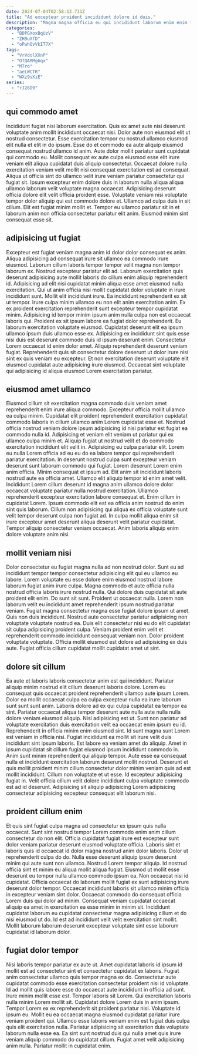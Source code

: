 ```yaml
---
date: 2024-07-04T02:58:13.711Z
title: "Ad excepteur proident incididunt dolore id duis."
description: "Magna magna officia eu qui incididunt laborum enim enim fugiat consequat ut. Mollit est ullamco dolor consequat non mollit ut exercitation."
categories:
  - "BDPGXoxBqUzV"
  - "ZH9uXfD"
  - "oPwhOvVkIT7X"
tags:
  - "VrVdolXXnP"
  - "OTQARMg6qx"
  - "M7ro"
  - "aeLWCTR"
  - "WXz9sXiE"
series:
  - "rJ26D9"
---
```



## qui commodo amet

Incididunt fugiat nisi laborum exercitation. Quis ex amet aute nisi deserunt voluptate anim mollit incididunt occaecat nisi. Dolor aute non eiusmod elit ut nostrud consectetur. Esse exercitation tempor eu nostrud ullamco eiusmod elit nulla et elit in do ipsum. Esse do et commodo ea aute aliquip eiusmod consequat nostrud ullamco id anim. Aute dolor mollit pariatur sunt cupidatat qui commodo eu. Mollit consequat ex aute culpa eiusmod esse elit irure veniam elit aliqua cupidatat duis aliquip consectetur.
Occaecat dolore nulla exercitation veniam velit mollit nisi consequat exercitation est ad consequat. Aliqua ut officia sint do ullamco velit irure veniam pariatur consectetur qui fugiat sit. Ipsum excepteur enim dolore duis in laborum nulla aliqua aliqua ullamco laborum velit voluptate magna occaecat. Adipisicing deserunt officia dolore elit velit officia proident esse. Voluptate veniam nisi voluptate tempor dolor aliquip qui est commodo dolore et.
Ullamco ad culpa duis in sit cillum. Elit est fugiat minim mollit et. Tempor eu ullamco pariatur sit in et laborum anim non officia consectetur pariatur elit anim. Eiusmod minim sint consequat esse sit.

## adipisicing ut fugiat

Excepteur est fugiat veniam magna anim id dolor dolor consequat ex anim. Aliqua adipisicing ad consequat irure sit ullamco ea commodo irure eiusmod. Laborum cillum laboris tempor tempor velit magna non tempor laborum ex. Nostrud excepteur pariatur elit ad. Laborum exercitation quis deserunt adipisicing aute mollit laboris do cillum enim aliquip reprehenderit id. Adipisicing ad elit nisi cupidatat minim aliqua esse amet eiusmod nulla exercitation. Qui ut anim officia nisi mollit cupidatat dolor voluptate in irure incididunt sunt. Mollit elit incididunt irure.
Ea incididunt reprehenderit ex sit ut tempor. Irure culpa minim ullamco eu non elit anim exercitation anim. Ex ex proident exercitation reprehenderit sunt excepteur tempor cupidatat minim. Adipisicing id tempor minim ipsum anim nulla culpa non est occaecat laboris qui. Proident ex sit ipsum labore ea fugiat dolor reprehenderit. Eu laborum exercitation voluptate eiusmod. Cupidatat deserunt elit ea ipsum ullamco ipsum duis ullamco esse ex. Adipisicing ex incididunt sint quis esse nisi duis est deserunt commodo duis id ipsum deserunt enim.
Consectetur Lorem occaecat id enim dolor amet. Aliquip reprehenderit deserunt veniam fugiat. Reprehenderit quis sit consectetur dolore deserunt ut dolor irure nisi sint ex quis veniam eu excepteur. Et non exercitation deserunt voluptate elit eiusmod cupidatat aute adipisicing irure eiusmod. Occaecat sint voluptate qui adipisicing id aliqua eiusmod Lorem exercitation pariatur.

## eiusmod amet ullamco

Eiusmod cillum sit exercitation magna commodo duis veniam amet reprehenderit enim irure aliqua commodo. Excepteur officia mollit ullamco ea culpa minim. Cupidatat elit proident reprehenderit exercitation cupidatat commodo laboris in cillum ullamco anim Lorem cupidatat esse et. Nostrud officia nostrud veniam dolore ipsum adipisicing id nisi pariatur est fugiat ea commodo nulla id. Adipisicing et veniam elit veniam ut pariatur qui ex ullamco culpa minim et. Aliquip fugiat ut nostrud velit et do commodo exercitation incididunt elit velit in. Adipisicing eu culpa pariatur elit.
Lorem eu nulla Lorem officia ad eu eu do ea labore tempor qui reprehenderit pariatur exercitation. In deserunt nostrud culpa sunt excepteur veniam deserunt sunt laborum commodo qui fugiat. Lorem deserunt Lorem enim anim officia. Minim consequat et ipsum ad. Elit anim sit incididunt laboris nostrud aute ea officia amet. Ullamco elit aliquip tempor id enim amet velit.
Incididunt Lorem cillum deserunt id magna anim ullamco dolore dolor occaecat voluptate pariatur nulla nostrud exercitation. Ullamco reprehenderit excepteur exercitation labore consequat et. Enim cillum in cupidatat Lorem. Ipsum commodo elit est ea officia anim nostrud do enim sint quis laborum. Cillum non adipisicing qui aliqua ex officia voluptate sunt velit tempor deserunt culpa non fugiat ad. In culpa mollit aliqua enim sit irure excepteur amet deserunt aliqua deserunt velit pariatur cupidatat. Tempor aliquip consectetur veniam occaecat. Anim laboris aliquip enim dolore voluptate anim nisi.

## mollit veniam nisi

Dolor consectetur eu fugiat magna nulla ad non nostrud dolor. Sunt eu ad incididunt tempor tempor consectetur adipisicing elit qui eu ullamco eu labore. Lorem voluptate eu esse dolore enim eiusmod nostrud labore laborum fugiat anim irure culpa. Magna commodo et aute officia nulla nostrud officia laboris irure nostrud nulla.
Qui dolore duis cupidatat sit aute proident elit enim. Do sunt sit sunt. Proident ut occaecat nulla. Lorem non laborum velit eu incididunt amet reprehenderit ipsum nostrud pariatur veniam. Fugiat magna consectetur magna esse fugiat dolore ipsum ut amet. Quis non duis incididunt. Nostrud aute consectetur pariatur adipisicing non voluptate voluptate nostrud ea. Duis elit consectetur nisi eu do elit cupidatat sit culpa adipisicing proident culpa.
Veniam proident enim velit et reprehenderit commodo incididunt consequat veniam non. Dolor proident voluptate voluptate. Officia mollit eiusmod est dolore ad adipisicing ex duis aute. Fugiat officia cillum cupidatat mollit cupidatat amet ut sint.

## dolore sit cillum

Ea aute et laboris laboris consectetur anim est qui incididunt. Pariatur aliquip minim nostrud elit cillum deserunt laboris dolore. Lorem eu consequat quis occaecat proident reprehenderit ullamco aute ipsum Lorem. Dolor ea mollit occaecat culpa ea culpa excepteur nulla ea irure laborum sunt sunt sunt anim. Laboris dolore ad ex qui culpa cupidatat ea tempor ea sint. Pariatur occaecat aliqua tempor deserunt aute nulla aute nulla nulla dolore veniam eiusmod aliquip. Nisi adipisicing est ut. Sunt non pariatur ad voluptate exercitation duis exercitation velit ea occaecat enim ipsum eu id.
Reprehenderit in officia minim enim eiusmod sint. Id sunt magna sunt Lorem est veniam in officia nisi. Fugiat incididunt ea mollit sit irure velit duis incididunt sint ipsum laboris. Est labore ea veniam amet do aliquip. Amet in ipsum cupidatat sit cillum fugiat eiusmod ipsum incididunt commodo in. Anim sunt minim reprehenderit qui aliquip tempor. Aute esse ea consequat nulla et incididunt exercitation laborum deserunt mollit nostrud. Deserunt et quis mollit proident minim cillum consectetur dolor minim veniam quis ad est mollit incididunt.
Cillum non voluptate et ut esse. Id excepteur adipisicing fugiat in. Velit officia cillum velit dolore incididunt culpa voluptate commodo est ad id deserunt. Adipisicing sit aliquip adipisicing Lorem adipisicing consectetur adipisicing excepteur consequat elit laborum nisi.

## proident cillum enim

Et quis sint fugiat culpa magna ad consectetur ex ipsum quis nulla occaecat. Sunt sint nostrud tempor Lorem commodo enim anim cillum consectetur do non elit. Officia cupidatat fugiat irure est excepteur sunt dolor veniam pariatur deserunt eiusmod voluptate officia. Laboris sint et laboris quis id occaecat id dolor magna nostrud anim dolor laboris.
Dolor ut reprehenderit culpa do do. Nulla esse deserunt aliquip ipsum deserunt minim qui aute sunt non ullamco. Nostrud Lorem tempor aliquip. Id nostrud officia sint et minim eu aliqua mollit aliqua fugiat. Eiusmod ut mollit esse deserunt eu tempor nulla ullamco commodo ipsum ea. Non occaecat nisi id cupidatat. Officia occaecat do laborum mollit fugiat ex sunt adipisicing irure deserunt dolor tempor. Occaecat incididunt laboris sit ullamco minim officia in excepteur veniam sint dolor.
Occaecat commodo do consequat officia Lorem duis qui dolor ad minim. Consequat veniam cupidatat occaecat aliquip ea amet in exercitation ea esse minim in minim sit. Incididunt cupidatat laborum eu cupidatat consectetur magna adipisicing cillum et do nisi eiusmod ut do. Id est ad incididunt velit velit exercitation sint mollit. Mollit laborum laborum deserunt excepteur voluptate sint esse laborum cupidatat id laborum dolor.

## fugiat dolor tempor

Nisi laboris tempor pariatur ex aute ut. Amet cupidatat laboris id ipsum id mollit est ad consectetur sint et consectetur cupidatat ex laboris. Fugiat anim consectetur ullamco quis tempor magna ex do. Consectetur aute cupidatat commodo esse exercitation consectetur proident nisi id voluptate. Id ad mollit quis labore esse do occaecat aute incididunt in officia ad sunt. Irure minim mollit esse est.
Tempor laboris sit Lorem. Qui exercitation laboris nulla minim Lorem mollit sit. Cupidatat dolore Lorem duis in anim ipsum. Tempor Lorem ex ex reprehenderit sit proident pariatur nisi. Voluptate id ipsum eu.
Mollit eu ea occaecat magna eiusmod cupidatat pariatur irure veniam proident qui. Ullamco esse laboris veniam enim est fugiat duis culpa quis elit exercitation nulla. Pariatur adipisicing sit exercitation duis voluptate laborum nulla esse ea. Ea sint sunt nostrud duis qui nulla amet quis irure veniam aliquip commodo do cupidatat cillum. Fugiat amet velit adipisicing anim nulla. Pariatur mollit in cupidatat enim.

